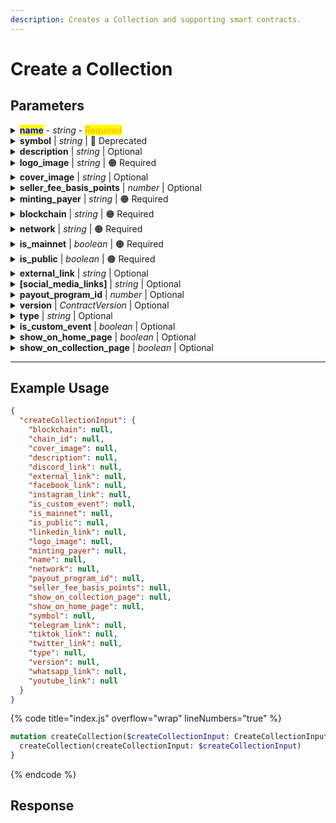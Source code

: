 ```yaml
---
description: Creates a Collection and supporting smart contracts.
---
```


# Create a Collection

## Parameters

<details>

<summary><mark style="color:blue;"><strong>name</strong></mark>   -   <em>string</em>   -   <mark style="color:orange;">Required</mark></summary>

**The name of the collection.**

Example: `My first Collection`

</details>

<details>

<summary><strong>symbol</strong> | <em>string</em> | <span data-gb-custom-inline data-tag="emoji" data-code="1f534">🔴</span> Deprecated</summary>

**A short symbol or abbreviation for the collection.**

Example: `MFC`

</details>

<details>

<summary><strong>description</strong> | <em>string</em> | Optional</summary>

**A brief description of the collection.**

Example: `A unique collection of digital artworks.`

</details>

<details>

<summary><strong>logo_image</strong> | <em>string</em> | <span data-gb-custom-inline data-tag="emoji" data-code="1f7e0">🟠</span> Required</summary>

**URL or path to the logo image for the collection.**

Example: `https://example.com/logo.png`

</details>

<details>

<summary><strong>cover_image</strong> | <em>string</em> | Optional</summary>

**URL or path to the cover image for the collection.**

Example: `https://example.com/cover.jpg`

</details>

<details>

<summary><strong>seller_fee_basis_points</strong> | <em>number</em> | Optional</summary>

**The seller fee in basis points.**

Example: `250` (representing 2.5%)

</details>

<details>

<summary><strong>minting_payer</strong> | <em>string</em> | <span data-gb-custom-inline data-tag="emoji" data-code="1f7e0">🟠</span> Required</summary>

**Wallet address responsible for paying minting fees.**

Example: `0x123abc...`

</details>

<details>

<summary><strong>blockchain</strong> | <em>string</em> | <span data-gb-custom-inline data-tag="emoji" data-code="1f7e0">🟠</span> Required</summary>

**The blockchain on which the collection is based, restricted to 'ethereum' or 'polygon'.**

Example: `ethereum`

</details>

<details>

<summary><strong>network</strong> | <em>string</em> | <span data-gb-custom-inline data-tag="emoji" data-code="1f7e0">🟠</span> Required</summary>

**The network name.**

Example: `mainnet`

</details>

<details>

<summary><strong>is_mainnet</strong> | <em>boolean</em> | <span data-gb-custom-inline data-tag="emoji" data-code="1f7e0">🟠</span> Required</summary>

**Flag to indicate if the collection is on the main network.**

Example: `true`

</details>

<details>

<summary><strong>is_public</strong> | <em>boolean</em> | <span data-gb-custom-inline data-tag="emoji" data-code="1f7e0">🟠</span> Required</summary>

**Flag to indicate if the collection is public.**

Example: `true`

</details>

<details>

<summary><strong>external_link</strong> | <em>string</em> | Optional</summary>

**External link to the collection website or page.**

Example: `https://example.com/collection`

</details>

<details>

<summary><strong>[social_media_links]</strong> | <em>string</em> | Optional</summary>

**Links to various social media profiles associated with the collection (telegram, discord, TikTok, WhatsApp, Facebook, Instagram, Twitter, YouTube, LinkedIn).**

Example:

* telegram: `https://t.me/example`
* discord: `https://discord.gg/example`
* TikTok: `https://www.tiktok.com/@example`
* WhatsApp: `https://wa.me/1234567890`
* Facebook: `https://www.facebook.com/example`
* Instagram: `https://www.instagram.com/example`
* Twitter: `https://twitter.com/example`
* YouTube: `https://www.youtube.com/c/example`
* LinkedIn: `https://www.linkedin.com/company/example`

</details>

<details>

<summary><strong>payout_program_id</strong> | <em>number</em> | Optional</summary>

**ID for the payout program associated with the collection.**

Example: `101`

</details>

<details>

<summary><strong>version</strong> | <em>ContractVersion</em> | Optional</summary>

**The version of the contract used for the collection.**

Example: `v1.0.0`

</details>

<details>

<summary><strong>type</strong> | <em>string</em> | Optional</summary>

**The type or category of the collection.**

Example: `art`

</details>

<details>

<summary><strong>is_custom_event</strong> | <em>boolean</em> | Optional</summary>

**Flag to indicate if the collection uses custom events.**

Example: `false`

</details>

<details>

<summary><strong>show_on_home_page</strong> | <em>boolean</em> | Optional</summary>

**Flag to indicate if the collection should be displayed on the home page.**

Example: `true`

</details>

<details>

<summary><strong>show_on_collection_page</strong> | <em>boolean</em> | Optional</summary>

**Flag to indicate if the collection should be displayed on the collection page.**

Example: `true`

</details>

***

## Example Usage

```json
{
  "createCollectionInput": {
    "blockchain": null,
    "chain_id": null,
    "cover_image": null,
    "description": null,
    "discord_link": null,
    "external_link": null,
    "facebook_link": null,
    "instagram_link": null,
    "is_custom_event": null,
    "is_mainnet": null,
    "is_public": null,
    "linkedin_link": null,
    "logo_image": null,
    "minting_payer": null,
    "name": null,
    "network": null,
    "payout_program_id": null,
    "seller_fee_basis_points": null,
    "show_on_collection_page": null,
    "show_on_home_page": null,
    "symbol": null,
    "telegram_link": null,
    "tiktok_link": null,
    "twitter_link": null,
    "type": null,
    "version": null,
    "whatsapp_link": null,
    "youtube_link": null
  }
}
```

{% code title="index.js" overflow="wrap" lineNumbers="true" %}
```graphql
mutation createCollection($createCollectionInput: CreateCollectionInput) {
  createCollection(createCollectionInput: $createCollectionInput)
}
```
{% endcode %}

## Response
